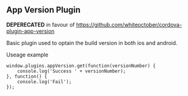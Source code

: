 App Version Plugin
--------------------------------

**DEPERECATED** in favour of https://github.com/whiteoctober/cordova-plugin-app-version


Basic plugin used to optain the build version in both ios and android.

Useage example
	
    window.plugins.appVersion.get(function(versionNumber) {
        console.log('Success ' + versionNumber);
    }, function() {
        console.log('Fail');
    });
